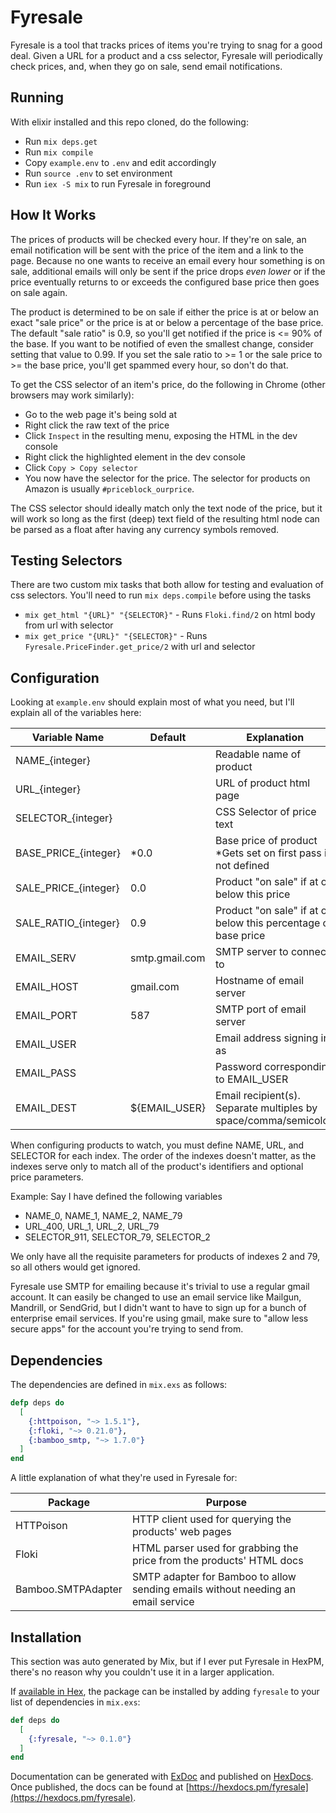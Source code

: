 # Fyresale

Fyresale is a tool that tracks prices of items you're trying to snag for a good deal.
Given a URL for a product and a css selector, Fyresale will periodically check prices,
and, when they go on sale, send email notifications.

## Running

With elixir installed and this repo cloned, do the following:

* Run ```mix deps.get```
* Run ```mix compile```
* Copy ```example.env``` to ```.env``` and edit accordingly
* Run ```source .env``` to set environment
* Run ```iex -S mix``` to run Fyresale in foreground

## How It Works

The prices of products will be checked every hour. If they're on sale, an email notification will be sent
with the price of the item and a link to the page. Because no one wants to receive an email every hour something
is on sale, additional emails will only be sent if the price drops *even lower* or if the price eventually returns to
or exceeds the configured base price then goes on sale again.

The product is determined to be on sale if either the price is at or below an exact "sale price" or the price
is at or below a percentage of the base price. The default "sale ratio" is 0.9, so you'll get notified if the
price is <= 90% of the base. If you want to be notified of even the smallest change, consider setting that 
value to 0.99. If you set the sale ratio to >= 1 or the sale price to >= the base price, you'll get spammed
every hour, so don't do that.

To get the CSS selector of an item's price, do the following in Chrome (other browsers may work similarly):
* Go to the web page it's being sold at
* Right click the raw text of the price
* Click ```Inspect``` in the resulting menu, exposing the HTML in the dev console
* Right click the highlighted element in the dev console
* Click ```Copy > Copy selector```
* You now have the selector for the price. The selector for products on Amazon is usually ```#priceblock_ourprice```.

The CSS selector should ideally match only the text node of the price, but it will work so long as the first 
(deep) text field of the resulting html node can be parsed as a float after having any currency symbols removed.

## Testing Selectors

There are two custom mix tasks that both allow for testing and evaluation of css selectors.
You'll need to run ```mix deps.compile``` before using the tasks

* ```mix get_html "{URL}" "{SELECTOR}"```   - Runs ```Floki.find/2``` on html body from url with selector
* ```mix get_price "{URL}" "{SELECTOR}"```  - Runs ```Fyresale.PriceFinder.get_price/2``` with url and selector

## Configuration

Looking at ```example.env``` should explain most of what you need, but I'll explain
all of the variables here:

| Variable Name        | Default        | Explanation                                                     |
|----------------------|----------------|-----------------------------------------------------------------|
| NAME_{integer}       |                | Readable name of product                                        |
| URL_{integer}        |                | URL of product html page                                        |
| SELECTOR_{integer}   |                | CSS Selector of price text                                      |
| BASE_PRICE_{integer} | *0.0           | Base price of product *Gets set on first pass if not defined    |
| SALE_PRICE_{integer} | 0.0            | Product "on sale" if at or below this price                     |
| SALE_RATIO_{integer} | 0.9            | Product "on sale" if at or below this percentage of base price  |
| EMAIL_SERV           | smtp.gmail.com | SMTP server to connect to                                       |
| EMAIL_HOST           | gmail.com      | Hostname of email server                                        |
| EMAIL_PORT           | 587            | SMTP port of email server                                       |
| EMAIL_USER           |                | Email address signing in as                                     |
| EMAIL_PASS           |                | Password corresponding to EMAIL_USER                            |
| EMAIL_DEST           | ${EMAIL_USER}  | Email recipient(s). Separate multiples by space/comma/semicolon |

When configuring products to watch, you must define NAME, URL, and SELECTOR for each index. The order of the indexes doesn't matter,
as the indexes serve only to match all of the product's identifiers and optional price parameters.

Example: Say I have defined the following variables
* NAME_0, NAME_1, NAME_2, NAME_79
* URL_400, URL_1, URL_2, URL_79
* SELECTOR_911, SELECTOR_79, SELECTOR_2

We only have all the requisite parameters for products of indexes 2 and 79, so all others would get ignored.

Fyresale use SMTP for emailing because it's trivial to use a regular gmail account. It can easily be changed to use
an email service like Mailgun, Mandrill, or SendGrid, but I didn't want to have to sign up for a bunch of enterprise
email services. If you're using gmail, make sure to "allow less secure apps" for the account you're trying to send from.

## Dependencies

The dependencies are defined in ```mix.exs``` as follows:
```elixir
defp deps do
  [
    {:httpoison, "~> 1.5.1"},
    {:floki, "~> 0.21.0"},
    {:bamboo_smtp, "~> 1.7.0"}
  ]
end
```

A little explanation of what they're used in Fyresale for:

| Package            | Purpose                                                                          |
|--------------------|----------------------------------------------------------------------------------|
| HTTPoison          | HTTP client used for querying the products' web pages                            |
| Floki              | HTML parser used for grabbing the price from the products' HTML docs             |
| Bamboo.SMTPAdapter | SMTP adapter for Bamboo to allow sending emails without needing an email service |

## Installation

This section was auto generated by Mix, but if I ever put Fyresale in HexPM, there's no reason why you couldn't use it in a larger application.

If [available in Hex](https://hex.pm/docs/publish), the package can be installed
by adding `fyresale` to your list of dependencies in `mix.exs`:

```elixir
def deps do
  [
    {:fyresale, "~> 0.1.0"}
  ]
end
```

Documentation can be generated with [ExDoc](https://github.com/elixir-lang/ex_doc)
and published on [HexDocs](https://hexdocs.pm). Once published, the docs can
be found at [https://hexdocs.pm/fyresale](https://hexdocs.pm/fyresale).

